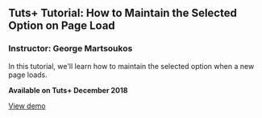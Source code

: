 ## Tuts+ Tutorial: How to Maintain the Selected Option on Page Load

### Instructor: George Martsoukos

In this tutorial, we'll learn how to maintain the selected option when a new page loads. 

**Available on Tuts+ December 2018**

[View demo](https://tutsplus.github.io/selected-option-load/)
